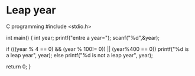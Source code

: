 # Leap year
C programming
#include <stdio.h>

int main() {
   int year;
   printf("entre a year=");
   scanf("%d",&year);

   if (((year % 4 == 0) && (year % 100!= 0)) || (year%400 == 0))
      printf("%d is a leap year", year);
   else
      printf("%d is not a leap year", year);

   return 0;
}
